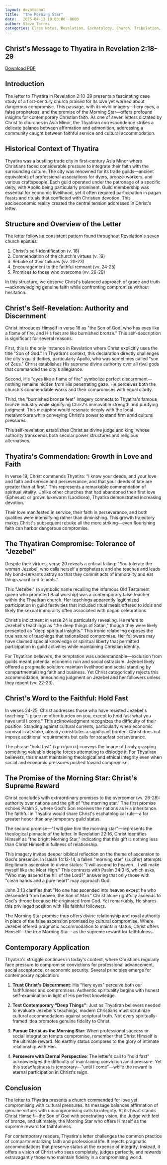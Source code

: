 ```yaml
---
layout: devotional
title:  "The Morning Star"
date:   2025-04-13 10:00:00 -0600
author: Steve Torres
categories: Class Notes, Revelation, Eschatology, Church, Tribulation, Jesus, Morning Star, Thyatira
---
```


## Christ's Message to Thyatira in Revelation 2:18-29

<a href="https://sitemedia.esteeb.com/file/esteebcomsitemedia/docs/Revelation/The+Morning+Star_+Christ's+Message+to+Thyatira+in+Revelation+2_18-29+(1).pdf" download>Download PDF</a>

## Introduction

The letter to Thyatira in Revelation 2:18-29 presents a fascinating case study of a first-century church praised for its love yet warned about dangerous compromise. This passage, with its vivid imagery—fiery eyes, a false prophetess, and the promise of the Morning Star—offers profound insights for contemporary Christian faith. As one of seven letters dictated by Christ to churches in Asia Minor, the Thyatiran correspondence strikes a delicate balance between affirmation and admonition, addressing a community caught between faithful service and cultural accommodation.

## Historical Context of Thyatira

Thyatira was a bustling trade city in first-century Asia Minor where Christians faced considerable pressure to integrate their faith with the surrounding culture. The city was renowned for its trade guilds—ancient equivalents of professional associations for dyers, bronze-workers, and various craftspeople. Each guild operated under the patronage of a specific deity, with Apollo being particularly prominent. Guild membership was essential for economic livelihood, yet it often required participation in pagan feasts and rituals that conflicted with Christian devotion. This socioeconomic reality created the central tension addressed in Christ's letter.

## Structure and Overview of the Letter

The letter follows a consistent pattern found throughout Revelation's seven church epistles:

1. Christ's self-identification (v. 18\)  
2. Commendation of the church's virtues (v. 19\)  
3. Rebuke of their failures (vv. 20-23)  
4. Encouragement to the faithful remnant (vv. 24-25)  
5. Promises to those who overcome (vv. 26-29)

In this structure, we observe Christ's balanced approach of grace and truth—acknowledging genuine faith while confronting compromise without hesitation.

## Christ's Self-Revelation: Authority and Discernment

Christ introduces Himself in verse 18 as "the Son of God, who has eyes like a flame of fire, and His feet are like burnished bronze." This self-description is significant for several reasons:

First, this is the only instance in Revelation where Christ explicitly uses the title "Son of God." In Thyatira's context, this declaration directly challenges the city's guild deities, particularly Apollo, who was sometimes called "son of Zeus." Christ establishes His supreme divine authority over all rival gods that commanded the city's allegiance.

Second, His "eyes like a flame of fire" symbolize perfect discernment—nothing remains hidden from His penetrating gaze. He perceives both the church's commendable works and their compromises with equal clarity.

Third, the "burnished bronze feet" imagery connects to Thyatira's famous bronze industry while signifying Christ's immovable strength and purifying judgment. This metaphor would resonate deeply with the local metalworkers while conveying Christ's power to stand firm amid cultural pressures.

This self-revelation establishes Christ as divine judge and king, whose authority transcends both secular power structures and religious alternatives.

## Thyatira's Commendation: Growth in Love and Faith

In verse 19, Christ commends Thyatira: "I know your deeds, and your love and faith and service and perseverance, and that your deeds of late are greater than at first." This represents a remarkable commendation of spiritual vitality. Unlike other churches that had abandoned their first love (Ephesus) or grown lukewarm (Laodicea), Thyatira demonstrated increasing devotion.

Their love manifested in service, their faith in perseverance, and both qualities were intensifying rather than diminishing. This growth trajectory makes Christ's subsequent rebuke all the more striking—even flourishing faith can harbor dangerous compromise.

## The Thyatiran Compromise: Tolerance of "Jezebel"

Despite their virtues, verse 20 reveals a critical failing: "You tolerate the woman Jezebel, who calls herself a prophetess, and she teaches and leads My bond-servants astray so that they commit acts of immorality and eat things sacrificed to idols."

This "Jezebel" (a symbolic name recalling the infamous Old Testament queen who promoted Baal worship) was a contemporary false teacher within the Thyatiran church. Her teachings apparently legitimized participation in guild festivities that included ritual meals offered to idols and likely the sexual immorality often associated with pagan celebrations.

Christ's indictment in verse 24 is particularly revealing. He refers to Jezebel's teachings as "the deep things of Satan," though they were likely presented as "deep spiritual insights." This ironic relabeling exposes the true nature of teachings that rationalized compromise. Her followers may have claimed special knowledge or spiritual liberty that permitted participation in guild activities while maintaining Christian identity.

For Thyatiran believers, the temptation was understandable—exclusion from guilds meant potential economic ruin and social ostracism. Jezebel likely offered a pragmatic solution: maintain livelihood and social standing by compartmentalizing faith and business. Yet Christ categorically rejects this accommodation, announcing judgment on Jezebel and her followers unless they repent (vv. 22-23).

## Christ's Word to the Faithful: Hold Fast

In verses 24-25, Christ addresses those who have resisted Jezebel's teaching: "I place no other burden on you, except to hold fast what you have until I come." This acknowledgment recognizes the difficulty of their position. Standing against cultural currents, particularly when economic survival is at stake, already constitutes a significant burden. Christ does not impose additional requirements but calls for steadfast perseverance.

The phrase "hold fast" (κρατήσατε) conveys the image of firmly grasping something valuable despite forces attempting to dislodge it. For Thyatiran believers, this meant maintaining theological and ethical integrity even when social and economic pressures pushed toward compromise.

## The Promise of the Morning Star: Christ's Supreme Reward

Christ concludes with extraordinary promises to the overcomer (vv. 26-28): authority over nations and the gift of "the morning star." The first promise echoes Psalm 2, where God's Son receives the nations as His inheritance. The faithful in Thyatira would share Christ's eschatological rule—a far greater honor than any temporary guild status.

The second promise—"I will give him the morning star"—represents the theological pinnacle of the letter. In Revelation 22:16, Christ identifies Himself as "the bright Morning Star," indicating that this gift is nothing less than Christ Himself in fullness of relationship.

This imagery invites deeper biblical reflection on the theme of ascension to God's presence. In Isaiah 14:12-14, a fallen "morning star" (Lucifer) attempts illegitimate ascension to divine status: "I will ascend to heaven... I will make myself like the Most High." This contrasts with Psalm 24:3-6, which asks, "Who may ascend the hill of the Lord?" answering that only those with "clean hands and a pure heart" may approach God.

John 3:13 clarifies that "No one has ascended into heaven except he who descended from heaven, the Son of Man." Christ alone rightfully ascends to God's throne because He originated from God. Yet remarkably, He shares this privileged position with His faithful followers.

The Morning Star promise thus offers divine relationship and royal authority in place of the false ascension promised by cultural compromise. Where Jezebel offered pragmatic accommodation to maintain status, Christ offers Himself—the true Morning Star—as the supreme reward for faithfulness.

## Contemporary Application

Thyatira's struggle continues in today's context, where Christians regularly face pressure to compromise convictions for professional advancement, social acceptance, or economic security. Several principles emerge for contemporary application:

1. **Trust Christ's Discernment**: His "fiery eyes" perceive both our faithfulness and compromises. Authentic spirituality begins with honest self-examination in light of His perfect knowledge.  
     
2. **Test Contemporary "Deep Things"**: Just as Thyatiran believers needed to evaluate Jezebel's teachings, modern Christians must scrutinize cultural accommodations against scriptural truth. Not every spiritually-framed idea promotes genuine fidelity to Christ.  
     
3. **Pursue Christ as the Morning Star**: When professional success or social integration tempts compromise, remember that Christ Himself is the ultimate reward. No earthly status compares to the glory of intimate relationship with Him.  
     
4. **Persevere with Eternal Perspective**: The letter's call to "hold fast" acknowledges the difficulty of maintaining conviction amid pressure. Yet this steadfastness is temporary—"until I come"—while the reward is eternal participation in Christ's reign.

## Conclusion

The letter to Thyatira presents a church commended for love yet compromising with cultural pressures. Its message balances affirmation of genuine virtues with uncompromising calls to integrity. At its heart stands Christ Himself—the Son of God with penetrating vision, the Judge with feet of bronze, and ultimately, the Morning Star who offers Himself as the supreme reward for faithfulness.

For contemporary readers, Thyatira's letter challenges the common practice of compartmentalizing faith and professional life. It rejects pragmatic accommodations that preserve status at the expense of integrity. Instead, it offers a vision of Christ who sees completely, judges perfectly, and rewards extravagantly those who maintain fidelity in a compromising world.  